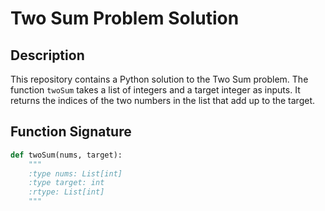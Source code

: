 # Two Sum Problem Solution

## Description

This repository contains a Python solution to the Two Sum problem. The function `twoSum` takes a list of integers and a target integer as inputs. It returns the indices of the two numbers in the list that add up to the target.

## Function Signature

```python
def twoSum(nums, target):
    """
    :type nums: List[int]
    :type target: int
    :rtype: List[int]
    """
